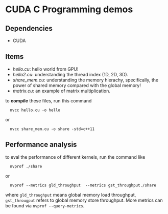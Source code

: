 # CUDA C Programming demos


## Dependencies
- CUDA

## Items 
- *hello.cu*: hello world from GPU!
- *hello2.cu*: understanding the thread index (1D, 2D, 3D).
- *share_mem.cu*: understanding the memory hierachy, specifically, the power of shared memory compared with the global memory!
- *matrix.cu*: an example of matrix multiplication.

to **compile** these files, run this command
```
  nvcc hello.cu -o hello 
```
or 
```
  nvcc share_mem.cu -o share -std=c++11
```

## Performance analysis
to eval the performance of different kernels, run the command like
```
  nvprof ./share
```
or 
```
  nvprof --metrics gld_throughput  --metrics gst_throughput./share  
```
where `gld_throughput` means global memory load throughput, `gst_througput` refers to global memory store throughput. 
More metrics can be found via `nvprof --query-metrics`.

